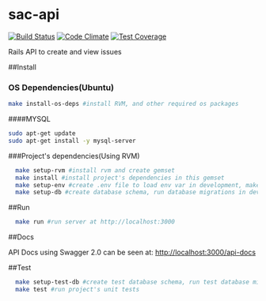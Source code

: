 # sac-api

[![Build Status](https://travis-ci.org/rai200890/sac-api.svg?branch=improvement%2Fadd_travis_ci_config)](https://travis-ci.org/rai200890/sac-api)
[![Code Climate](https://codeclimate.com/github/rai200890/sac-api/badges/gpa.svg)](https://codeclimate.com/github/rai200890/sac-api)
[![Test Coverage](https://codeclimate.com/github/rai200890/sac-api/badges/coverage.svg)](https://codeclimate.com/github/rai200890/sac-api/coverage)

  Rails API to create and view issues

##Install

### OS Dependencies(Ubuntu)

```bash
make install-os-deps #install RVM, and other required os packages
```

####MYSQL
```bash
sudo apt-get update
sudo apt-get install -y mysql-server
```

###Project's dependencies(Using RVM)
```bash
  make setup-rvm #install rvm and create gemset
  make install #install project's dependencies in this gemset
  make setup-env #create .env file to load env var in development, make sure to change it before running setup
  make setup-db #create database schema, run database migrations in development
```

##Run

```bash
  make run #run server at http://localhost:3000
```

##Docs

API Docs using Swagger 2.0 can be seen at: [http://localhost:3000/api-docs](http://localhost:3000/api-docs)

##Test

```bash
  make setup-test-db #create test database schema, run test database migrations
  make test #run project's unit tests
```
